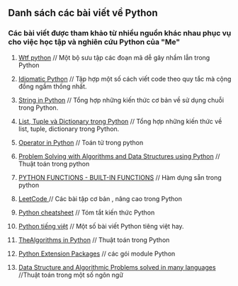 
## Danh sách các bài viết về Python
### Các bài viết được tham khảo từ nhiều nguồn khác nhau phục vụ cho việc học tập và nghiên cứu Python của "Me"

1. [Wtf python](https://github.com/zFinnz/zFinnz.github.io/blob/master/Python/wtfpython.md) // Một bộ sưu tập các đoạn mã dễ gây nhầm lẫn trong Python

2. [Idiomatic Python](https://github.com/zFinnz/zFinnz.github.io/blob/master/Python/idiomatic%20python.md) // Tập hợp một số cách viết code theo quy tắc mà cộng đồng ngầm thống nhất. 

3. [String in Python](https://github.com/zFinnz/zFinnz.github.io/blob/master/Python/string.md)  // Tổng hợp những kiến thức cơ bản về sử dụng chuỗi trong Python.

4. [List, Tuple và Dictionary trong Python](https://github.com/zFinnz/zFinnz.github.io/blob/master/Python/list-tuple-dict.md)  // Tổng hợp những kiến thức về list, tuple, dictionary trong Python.

5. [Operator in Python](https://github.com/zFinnz/zFinnz.github.io/blob/master/Python/operator.md) // Toán tử trong python

6. [Problem Solving with Algorithms and Data Structures using Python](http://interactivepython.org/runestone/static/pythonds/index.html) // Thuật toán trong python

7. [PYTHON FUNCTIONS - BUILT-IN FUNCTIONS](http://www.bogotobogo.com/python/python_functions_built_in.php)  // Hàm dựng sẵn trong python

8. [LeetCode ](https://github.com/kamyu104/LeetCode) // Các bài tập cơ bản , nâng cao trong Python

9. [Python cheatsheet](https://www.pythonsheets.com/) // Tóm tắt kiến thức Python

10. [Python tiếng việt](https://manhhomienbienthuy.bitbucket.io/tag/python.html)  // Một số bài viết Python tiêng việt hay.

11. [TheAlgorithms in Python](https://github.com/TheAlgorithms/Python)  // Thuật toán trong Python

12. [Python Extension Packages](https://www.lfd.uci.edu/~gohlke/pythonlibs/#pyhook) // các gói module Python

13. [Data Structure and Algorithmic Problems solved in many languages](https://github.com/marcosfede/algorithms)  //Thuật toán trong một số ngôn ngữ
